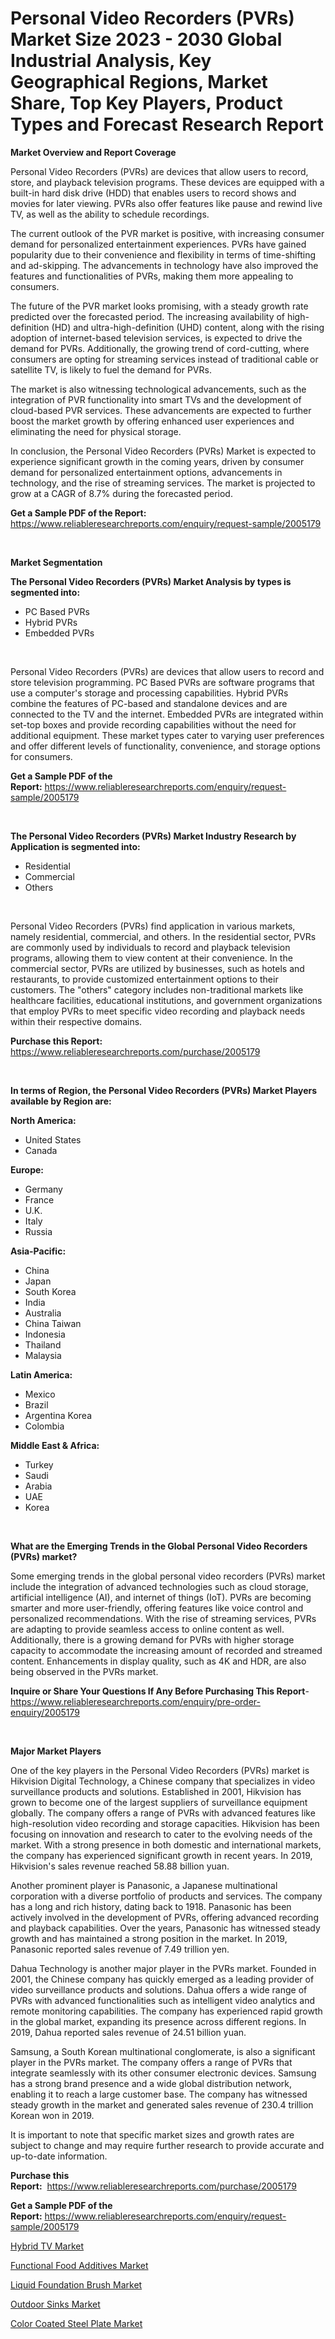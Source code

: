 <p><h1>Personal Video Recorders (PVRs) Market Size 2023 - 2030 Global Industrial Analysis, Key Geographical Regions, Market Share, Top Key Players, Product Types and Forecast Research Report</h1></p><p><strong>Market Overview and Report Coverage</strong></p>
<p><p>Personal Video Recorders (PVRs) are devices that allow users to record, store, and playback television programs. These devices are equipped with a built-in hard disk drive (HDD) that enables users to record shows and movies for later viewing. PVRs also offer features like pause and rewind live TV, as well as the ability to schedule recordings.</p><p>The current outlook of the PVR market is positive, with increasing consumer demand for personalized entertainment experiences. PVRs have gained popularity due to their convenience and flexibility in terms of time-shifting and ad-skipping. The advancements in technology have also improved the features and functionalities of PVRs, making them more appealing to consumers.</p><p>The future of the PVR market looks promising, with a steady growth rate predicted over the forecasted period. The increasing availability of high-definition (HD) and ultra-high-definition (UHD) content, along with the rising adoption of internet-based television services, is expected to drive the demand for PVRs. Additionally, the growing trend of cord-cutting, where consumers are opting for streaming services instead of traditional cable or satellite TV, is likely to fuel the demand for PVRs.</p><p>The market is also witnessing technological advancements, such as the integration of PVR functionality into smart TVs and the development of cloud-based PVR services. These advancements are expected to further boost the market growth by offering enhanced user experiences and eliminating the need for physical storage.</p><p>In conclusion, the Personal Video Recorders (PVRs) Market is expected to experience significant growth in the coming years, driven by consumer demand for personalized entertainment options, advancements in technology, and the rise of streaming services. The market is projected to grow at a CAGR of 8.7% during the forecasted period.</p></p>
<p><strong>Get a Sample PDF of the Report:</strong> <a href="https://www.reliableresearchreports.com/enquiry/request-sample/2005179">https://www.reliableresearchreports.com/enquiry/request-sample/2005179</a></p>
<p>&nbsp;</p>
<p><strong>Market Segmentation</strong></p>
<p><strong>The Personal Video Recorders (PVRs) Market Analysis by types is segmented into:</strong></p>
<p><ul><li>PC Based PVRs</li><li>Hybrid PVRs</li><li>Embedded PVRs</li></ul></p>
<p>&nbsp;</p>
<p><p>Personal Video Recorders (PVRs) are devices that allow users to record and store television programming. PC Based PVRs are software programs that use a computer's storage and processing capabilities. Hybrid PVRs combine the features of PC-based and standalone devices and are connected to the TV and the internet. Embedded PVRs are integrated within set-top boxes and provide recording capabilities without the need for additional equipment. These market types cater to varying user preferences and offer different levels of functionality, convenience, and storage options for consumers.</p></p>
<p><strong>Get a Sample PDF of the Report:</strong>&nbsp;<a href="https://www.reliableresearchreports.com/enquiry/request-sample/2005179">https://www.reliableresearchreports.com/enquiry/request-sample/2005179</a></p>
<p>&nbsp;</p>
<p><strong>The Personal Video Recorders (PVRs) Market Industry Research by Application is segmented into:</strong></p>
<p><ul><li>Residential</li><li>Commercial</li><li>Others</li></ul></p>
<p>&nbsp;</p>
<p><p>Personal Video Recorders (PVRs) find application in various markets, namely residential, commercial, and others. In the residential sector, PVRs are commonly used by individuals to record and playback television programs, allowing them to view content at their convenience. In the commercial sector, PVRs are utilized by businesses, such as hotels and restaurants, to provide customized entertainment options to their customers. The "others" category includes non-traditional markets like healthcare facilities, educational institutions, and government organizations that employ PVRs to meet specific video recording and playback needs within their respective domains.</p></p>
<p><strong>Purchase this Report:</strong>&nbsp; <a href="https://www.reliableresearchreports.com/purchase/2005179">https://www.reliableresearchreports.com/purchase/2005179</a></p>
<p>&nbsp;</p>
<p><strong>In terms of Region, the Personal Video Recorders (PVRs) Market Players available by Region are:</strong></p>
<p>
    <p> <strong> North America: </strong>
        <ul>
            <li>United States</li>
            <li>Canada</li>
        </ul>
        </p> 
    <p> <strong> Europe: </strong>
        <ul>
            <li>Germany</li>
            <li>France</li>
            <li>U.K.</li>
            <li>Italy</li>
            <li>Russia</li>
        </ul>
        </p> 
    <p> <strong> Asia-Pacific: </strong>
        <ul>
            <li>China</li>
            <li>Japan</li>
            <li>South Korea</li>
            <li>India</li>
            <li>Australia</li>
            <li>China Taiwan</li>
            <li>Indonesia</li>
            <li>Thailand</li>
            <li>Malaysia</li>
        </ul>
        </p> 
    <p> <strong> Latin America: </strong>
        <ul>
            <li>Mexico</li>
            <li>Brazil</li>
            <li>Argentina Korea</li>
            <li>Colombia</li>
        </ul>
        </p> 
    <p> <strong> Middle East & Africa: </strong>
        <ul>
            <li>Turkey</li>
            <li>Saudi</li>
            <li>Arabia</li>
            <li>UAE</li>
            <li>Korea</li>
        </ul>
    </p>
    </p>
<p>&nbsp;</p>
<p><strong>What are the Emerging Trends in the Global Personal Video Recorders (PVRs) market?</strong></p>
<p><p>Some emerging trends in the global personal video recorders (PVRs) market include the integration of advanced technologies such as cloud storage, artificial intelligence (AI), and internet of things (IoT). PVRs are becoming smarter and more user-friendly, offering features like voice control and personalized recommendations. With the rise of streaming services, PVRs are adapting to provide seamless access to online content as well. Additionally, there is a growing demand for PVRs with higher storage capacity to accommodate the increasing amount of recorded and streamed content. Enhancements in display quality, such as 4K and HDR, are also being observed in the PVRs market.</p></p>
<p><strong>Inquire or Share Your Questions If Any Before Purchasing This Report</strong>- <a href="https://www.reliableresearchreports.com/enquiry/pre-order-enquiry/2005179">https://www.reliableresearchreports.com/enquiry/pre-order-enquiry/2005179</a></p>
<p>&nbsp;</p>
<p><strong>Major Market Players</strong></p>
<p><p>One of the key players in the Personal Video Recorders (PVRs) market is Hikvision Digital Technology, a Chinese company that specializes in video surveillance products and solutions. Established in 2001, Hikvision has grown to become one of the largest suppliers of surveillance equipment globally. The company offers a range of PVRs with advanced features like high-resolution video recording and storage capacities. Hikvision has been focusing on innovation and research to cater to the evolving needs of the market. With a strong presence in both domestic and international markets, the company has experienced significant growth in recent years. In 2019, Hikvision's sales revenue reached 58.88 billion yuan.</p><p>Another prominent player is Panasonic, a Japanese multinational corporation with a diverse portfolio of products and services. The company has a long and rich history, dating back to 1918. Panasonic has been actively involved in the development of PVRs, offering advanced recording and playback capabilities. Over the years, Panasonic has witnessed steady growth and has maintained a strong position in the market. In 2019, Panasonic reported sales revenue of 7.49 trillion yen.</p><p>Dahua Technology is another major player in the PVRs market. Founded in 2001, the Chinese company has quickly emerged as a leading provider of video surveillance products and solutions. Dahua offers a wide range of PVRs with advanced functionalities such as intelligent video analytics and remote monitoring capabilities. The company has experienced rapid growth in the global market, expanding its presence across different regions. In 2019, Dahua reported sales revenue of 24.51 billion yuan.</p><p>Samsung, a South Korean multinational conglomerate, is also a significant player in the PVRs market. The company offers a range of PVRs that integrate seamlessly with its other consumer electronic devices. Samsung has a strong brand presence and a wide global distribution network, enabling it to reach a large customer base. The company has witnessed steady growth in the market and generated sales revenue of 230.4 trillion Korean won in 2019.</p><p>It is important to note that specific market sizes and growth rates are subject to change and may require further research to provide accurate and up-to-date information.</p></p>
<p><strong>Purchase this Report:</strong>&nbsp;&nbsp;<a href="https://www.reliableresearchreports.com/purchase/2005179">https://www.reliableresearchreports.com/purchase/2005179</a></p>
<p></p>
<p><strong>Get a Sample PDF of the Report:</strong>&nbsp;<a href="https://www.reliableresearchreports.com/enquiry/request-sample/2005179">https://www.reliableresearchreports.com/enquiry/request-sample/2005179</a></p>
<p><p><a href="https://www.linkedin.com/pulse/hybrid-tv-market-size-growth-forecast-from-2023-2030-fkresearch-gjshe/">Hybrid TV Market</a></p><p><a href="https://medium.com/@timothychapman46/decoding-functional-food-additives-market-metrics-market-share-trends-and-growth-patterns-58d3ec3f61ef">Functional Food Additives Market</a></p><p><a href="https://www.linkedin.com/pulse/liquid-foundation-brush-market-size-share-amp-trends-analysis-rxgee/">Liquid Foundation Brush Market</a></p><p><a href="https://www.linkedin.com/pulse/outdoor-sinks-market-size-2023-2030-global-industrial-analysis-uo1ge/">Outdoor Sinks Market</a></p><p><a href="https://medium.com/@royross51/analyzing-color-coated-steel-plate-market-global-industry-perspective-and-forecast-2023-to-2030-f49f0365889c">Color Coated Steel Plate Market</a></p></p>